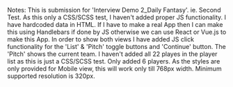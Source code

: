 Notes:
This is submission for 'Interview Demo 2_Daily Fantasy'. ie. Second Test.
As this only a CSS/SCSS test, I haven't added proper JS functionality. I have hardcoded data in HTML. If I have to make a real App then I can make this using Handlebars if done by JS otherwise we can use React or Vue.js to make this App.
In order to show both views I have added JS click functionality for the 'List' & 'Pitch' toggle buttons and 'Continue' button. The 'Pitch' shows the current team.
I haven't added all 22 playes in the player list as this is just a CSS/SCSS test. Only added 6 players.
As the styles are only provided for Mobile view, this will work only till 768px width. Minimum supported resolution is 320px.